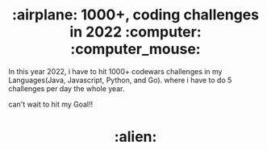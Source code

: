 <h1 align="center"> :airplane: 1000+, coding challenges in 2022 :computer: :computer_mouse: </h1>


In this year 2022, i have to hit 1000+ codewars challenges in my Languages(Java, Javascript, Python, and Go).
where i have to do 5 challenges per day the whole year.

can't wait to hit my Goal!!

<h1 align="center"> :alien: </h1>
